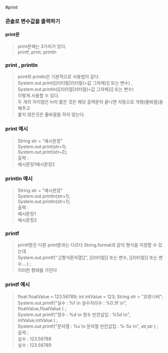 #print
### 콘솔로 변수값을 출력하기
#### print문
> print문에는 3가지가 있다.  
> printf, print, println  

### print , println
> print와 println은 기본적으로 사용법이 같다.  
> System.out.print([[리터럴|리터럴(=값 그자체)]] 또는 변수) ,  
> System.out.println([[리터럴|리터럴(=값 그자체)]] 또는 변수)  
> 이렇게 사용할 수 있다.  
> 두 개의 차이점은 ln이 붙은 것은 해당 출력문이 끝나면 자동으로 개행(줄바꿈)을 해주고  
> 붙지 않은것은 줄바꿈을 하지 않는다.

### print 예시
> String str = "예시문장"  
> System.out.print(str+1);  
> System.out.print(str+2);  
> 출력 :  
> 예시문장1예시문장2

### println 예시
>String str = "예시문장"  
>System.out.println(str+1);  
>System.out.println(str+1);  
>출력 :  
>예시문장1  
>예시문장2

### printf
> printf문은 다른 print문과는 다르다 String.format과 같이 형식을 지정할 수 있는데  
> System.out.printf(" [[형식문자열]]", [[리터럴]] 또는 변수, [[리터럴]] 또는 변수....) ;  
> 이러한 형태를 가진다

### printf 예시
> float floatValue = 123.56789;
> int intValue = 123;
> String str = "호랑나비";
> System.out.printf("실수 : %f  \\n 실수자리수 : %0.3f \\n", floatValue,floatValue ) ;  
> System.out.printf("정수 : %d  \\n 정수 빈칸삽입 : %5d \\n", intValue,intValue ) ;  
> System.out.printf("문자열 : %s  \\n 문자열 빈칸삽입 : %-5s \\n", str,str ) ;  
> 출력 :  
> 실수 : 123.56789  
> 실수 : 123.56789  